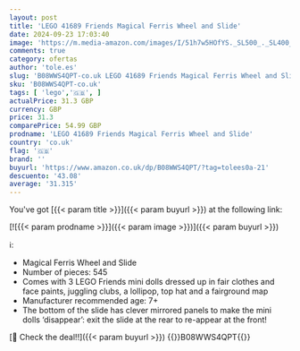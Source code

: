 ```yaml
---
layout: post
title: 'LEGO 41689 Friends Magical Ferris Wheel and Slide'
date: 2024-09-23 17:03:40
image: 'https://m.media-amazon.com/images/I/51h7w5HOfYS._SL500_._SL400_.jpg'
comments: true
category: ofertas
author: 'tole.es'
slug: 'B08WWS4QPT-co.uk LEGO 41689 Friends Magical Ferris Wheel and Slide'
sku: 'B08WWS4QPT-co.uk'
tags: [ 'lego','🇬🇧', ]
actualPrice: 31.3 GBP
currency: GBP
price: 31.3
comparePrice: 54.99 GBP
prodname: 'LEGO 41689 Friends Magical Ferris Wheel and Slide'
country: 'co.uk'
flag: '🇬🇧'
brand: ''
buyurl: 'https://www.amazon.co.uk/dp/B08WWS4QPT/?tag=tolees0a-21'
descuento: '43.08'
average: '31.315'
---
```


You've got [{{< param title >}}]({{< param buyurl >}}) at the following link:

[![{{< param prodname >}}]({{< param image >}})]({{< param buyurl >}})

ℹ️:

- Magical Ferris Wheel and Slide
- Number of pieces: 545
- Comes with 3 LEGO Friends mini dolls dressed up in fair clothes and face paints, juggling clubs, a lollipop, top hat and a fairground map
- Manufacturer recommended age: 7+
- The bottom of the slide has clever mirrored panels to make the mini dolls ‘disappear’: exit the slide at the rear to re-appear at the front!

[🛒 Check the deal!!]({{< param buyurl >}})
{{<world>}}B08WWS4QPT{{</world>}}
